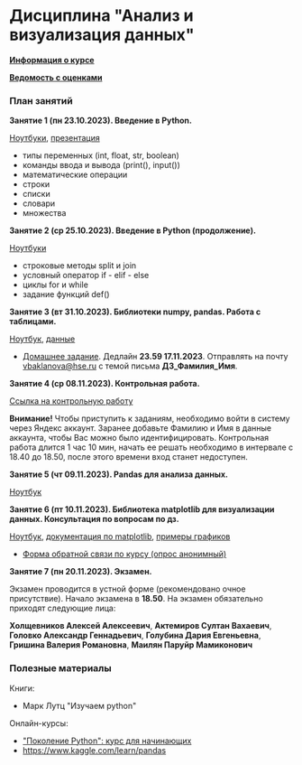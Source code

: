 # Дисциплина "Анализ и визуализация данных"

[__Информация о курсе__](https://github.com/Bakibak/Python_CM/blob/main/Лекции/Организационная%20часть.pdf)

[__Ведомость с оценками__](https://docs.google.com/spreadsheets/d/10_LYPeYgJ5l3Cvdfm7Acmyil5v7Fz8TMtd8FtxOYK9M/edit?usp=sharing)

### План занятий

__Занятие 1 (пн 23.10.2023). Введение в Python.__

[Ноутбуки](https://github.com/Bakibak/Python_CM/tree/main/Ноутбуки/Семинар%201), [презентация](https://github.com/Bakibak/Python_CM/blob/main/Лекции/Введение%20в%20Python.pdf)

- типы переменных (int, float, str, boolean)
- команды ввода и вывода (print(), input())
- математические операции
- строки
- списки
- словари
- множества

__Занятие 2 (ср 25.10.2023). Введение в Python (продолжение).__

[Ноутбуки](https://github.com/Bakibak/Python_CM/tree/main/Ноутбуки/Семинар%202)

- строковые методы split и join
- условный оператор if - elif - else
- циклы for и while
- задание функций def()
  
__Занятие 3 (вт 31.10.2023). Библиотеки numpy, pandas. Работа с таблицами.__

[Ноутбук](https://github.com/Bakibak/Python_CM/blob/main/Ноутбуки/Seminar_3_4.ipynb), [данные](https://github.com/Bakibak/Python_CM/blob/main/Данные/wine_reviews.csv.zip)

*  [Домашнее задание](https://github.com/Bakibak/Python_CM/blob/main/Ноутбуки/homework-practice-01.ipynb). Дедлайн **23.59 17.11.2023**. Отправлять на почту vbaklanova@hse.ru с темой письма **ДЗ_Фамилия_Имя**.            

__Занятие 4 (ср 08.11.2023). Контрольная работа.__

[Ссылка на контрольную работу](https://contest.yandex.ru/contest/45644)

__Внимание!__ Чтобы приступить к заданиям, необходимо войти в систему через Яндекс аккаунт. Заранее добавьте Фамилию и Имя в данные аккаунта, чтобы Вас можно было идентифицировать. Контрольная работа длится 1 час 10 мин, начать ее решать необходимо в интервале с 18.40 до 18.50, после этого времени вход станет недоступен. 

__Занятие 5 (чт 09.11.2023). Рandas для анализа данных.__

[Ноутбук](https://github.com/Bakibak/Python_CM/blob/main/Ноутбуки/Seminar_3_4.ipynb)

__Занятие 6 (пт 10.11.2023). Библиотека matplotlib для визуализации данных. Консультация по вопросам по дз.__

[Ноутбук](https://github.com/Bakibak/Python_CM/blob/main/Ноутбуки/PROG_DA_06-1.ipynb), [документация по matplotlib](https://github.com/Bakibak/Python_CM/blob/main/Лекции/Matplotlib.book.pdf), [примеры графиков](https://matplotlib.org/stable/plot_types/basic/index.html)

* [Форма обратной связи по курсу (опрос анонимный)](https://forms.gle/JNMwZB2SLGzD3BWs5)

__Занятие 7 (пн 20.11.2023). Экзамен.__

Экзамен проводится в устной форме (рекомендовано очное присутствие). Начало экзамена в **18.50**. На экзамен обязательно приходят следующие лица:

**Холщевников Алексей Алексеевич**, 
**Актемиров Султан Вахаевич**, 
**Головко Александр Геннадьевич**, 
**Голубина Дария Евгеньевна**, 
**Гришина Валерия Романовна**, 
**Маилян Паруйр Мамиконович**


### Полезные материалы
Книги:
* Марк Лутц "Изучаем python"

Онлайн-курсы:
* ["Поколение Python": курс для начинающих](https://stepik.org/course/58852/syllabus)
* https://www.kaggle.com/learn/pandas
